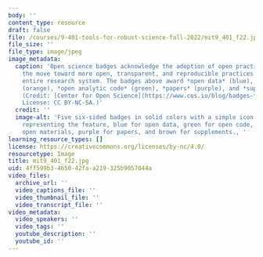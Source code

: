 ```yaml
---
body: ''
content_type: resource
draft: false
file: /courses/9-401-tools-for-robust-science-fall-2022/mit9_401_f22.jpg
file_size: ''
file_type: image/jpeg
image_metadata:
  caption: 'Open science badges acknowledge the adoption of open practices and signal
    the move toward more open, transparent, and reproducible practices across the
    entire research system. The badges above award *open data* (blue), *open materials*
    (orange), *open analytic code* (green), *papers* (purple), and *supplements* (brown).
    (Credit: [Center for Open Science](https://www.cos.io/blog/badges-for-open-research-practices-available-on-osf-registrations).
    License: CC BY-NC-SA.)'
  credit: ''
  image-alt: 'Five six-sided badges in solid colors with a simple icon in the center
    representing the feature, blue for open data, green for open code, orange for
    open materials, purple for papers, and brown for supplements., '
learning_resource_types: []
license: https://creativecommons.org/licenses/by-nc/4.0/
resourcetype: Image
title: mit9_401_f22.jpg
uid: 4ff599b3-4650-42fa-a219-325b9057044a
video_files:
  archive_url: ''
  video_captions_file: ''
  video_thumbnail_file: ''
  video_transcript_file: ''
video_metadata:
  video_speakers: ''
  video_tags: ''
  youtube_description: ''
  youtube_id: ''
---
```

